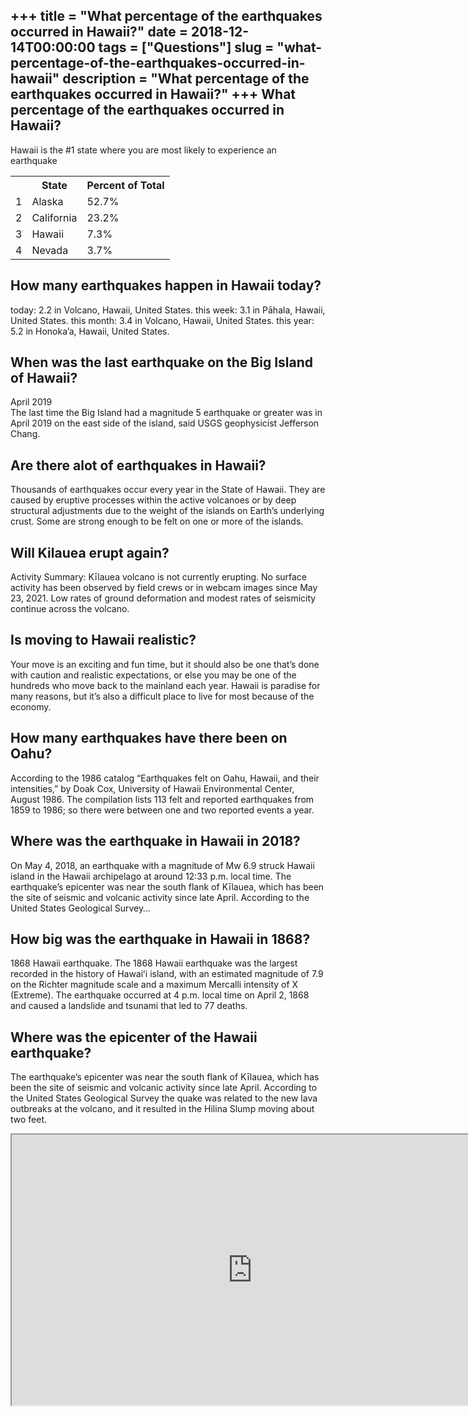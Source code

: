 +++
title = "What percentage of the earthquakes occurred in Hawaii?"
date = 2018-12-14T00:00:00
tags = ["Questions"]
slug = "what-percentage-of-the-earthquakes-occurred-in-hawaii"
description = "What percentage of the earthquakes occurred in Hawaii?"
+++
What percentage of the earthquakes occurred in Hawaii?
------------------------------------------------------

Hawaii is the #1 state where you are most likely to experience an earthquake

<table><tr><th></th><th>State</th><th>Percent of Total</th></tr><tr><td>1</td><td>Alaska</td><td>52.7%</td></tr><tr><td>2</td><td>California</td><td>23.2%</td></tr><tr><td>3</td><td>Hawaii</td><td>7.3%</td></tr><tr><td>4</td><td>Nevada</td><td>3.7%</td></tr></table>

How many earthquakes happen in Hawaii today?
--------------------------------------------

today: 2.2 in Volcano, Hawaii, United States. this week: 3.1 in Pāhala, Hawaii, United States. this month: 3.4 in Volcano, Hawaii, United States. this year: 5.2 in Honoka’a, Hawaii, United States.

When was the last earthquake on the Big Island of Hawaii?
---------------------------------------------------------

April 2019  
The last time the Big Island had a magnitude 5 earthquake or greater was in April 2019 on the east side of the island, said USGS geophysicist Jefferson Chang.

Are there alot of earthquakes in Hawaii?
----------------------------------------

Thousands of earthquakes occur every year in the State of Hawaii. They are caused by eruptive processes within the active volcanoes or by deep structural adjustments due to the weight of the islands on Earth’s underlying crust. Some are strong enough to be felt on one or more of the islands.

Will Kilauea erupt again?
-------------------------

Activity Summary: Kīlauea volcano is not currently erupting. No surface activity has been observed by field crews or in webcam images since May 23, 2021. Low rates of ground deformation and modest rates of seismicity continue across the volcano.

Is moving to Hawaii realistic?
------------------------------

Your move is an exciting and fun time, but it should also be one that’s done with caution and realistic expectations, or else you may be one of the hundreds who move back to the mainland each year. Hawaii is paradise for many reasons, but it’s also a difficult place to live for most because of the economy.

How many earthquakes have there been on Oahu?
---------------------------------------------

According to the 1986 catalog “Earthquakes felt on Oahu, Hawaii, and their intensities,” by Doak Cox, University of Hawaii Environmental Center, August 1986. The compilation lists 113 felt and reported earthquakes from 1859 to 1986; so there were between one and two reported events a year.

Where was the earthquake in Hawaii in 2018?
-------------------------------------------

On May 4, 2018, an earthquake with a magnitude of Mw 6.9 struck Hawaii island in the Hawaii archipelago at around 12:33 p.m. local time. The earthquake’s epicenter was near the south flank of Kīlauea, which has been the site of seismic and volcanic activity since late April. According to the United States Geological Survey…

How big was the earthquake in Hawaii in 1868?
---------------------------------------------

1868 Hawaii earthquake. The 1868 Hawaii earthquake was the largest recorded in the history of Hawaiʻi island, with an estimated magnitude of 7.9 on the Richter magnitude scale and a maximum Mercalli intensity of X (Extreme). The earthquake occurred at 4 p.m. local time on April 2, 1868 and caused a landslide and tsunami that led to 77 deaths.

Where was the epicenter of the Hawaii earthquake?
-------------------------------------------------

The earthquake’s epicenter was near the south flank of Kīlauea, which has been the site of seismic and volcanic activity since late April. According to the United States Geological Survey the quake was related to the new lava outbreaks at the volcano, and it resulted in the Hilina Slump moving about two feet.

<iframe allow="accelerometer; autoplay; clipboard-write; encrypted-media; gyroscope; picture-in-picture" allowfullscreen="" class="__youtube_prefs__  epyt-is-override  no-lazyload" data-no-lazy="1" data-origheight="433" data-origwidth="770" data-skipgform_ajax_framebjll="" height="433" id="_ytid_86184" loading="lazy" src="https://www.youtube.com/embed/XT3i0fE0mTA?enablejsapi=1&autoplay=0&cc_load_policy=0&cc_lang_pref=&iv_load_policy=1&loop=0&modestbranding=0&rel=1&fs=1&playsinline=0&autohide=2&theme=dark&color=red&controls=1&" title="YouTube player" width="770"></iframe>
